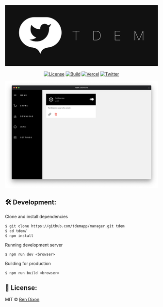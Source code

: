 <div align='center'>

  <a href='https://github.com/tdemapp/manager/releases'>
    <img alt='TweetDeck Extension Manager' src='https://raw.githubusercontent.com/tdemapp/assets/master/branding/Promotional-Marquee.png' />
  </a>

  [![License](https://img.shields.io/badge/-mit-blue.svg?longCache=true&style=for-the-badge)](https://github.com/tdemapp/manager/blob/webpack/LICENSE) 
  [![Build](https://img.shields.io/github/workflow/status/tdemapp/manager/%F0%9F%94%A8%20Build?label=%20&logo=github&logoColor=white&style=for-the-badge)](https://github.com/tdemapp/manager/actions?query=workflow%3Abuild) 
  [![Vercel](https://img.shields.io/badge/-Powered%20by%20vercel-black.svg?logo=vercel&longCache=true&style=for-the-badge)](https://vercel.com/home?utm_source=tdem&utm_campaign=oss) 
  [![Twitter](https://img.shields.io/badge/-@nurodev-03A9F4.svg?logo=twitter&logoColor=white&longCache=true&style=for-the-badge)](https://twitter.com/nurodev)
</div>

<img alt='Screenshot' src='https://github.com/tdemapp/assets/blob/master/screenshot.png?raw=true' />

## 🛠 Development:

Clone and install dependencies
```shell
$ git clone https://github.com/tdemapp/manager.git tdem
$ cd tdem/
$ npm install
```

Running development server
```shell
$ npm run dev <browser>
```

Building for production
```shell
$ npm run build <browser>
```

## 📄 License:

MIT © [Ben Dixon](https://github.com/tdemapp/manager/blob/webpack/LICENSE)

